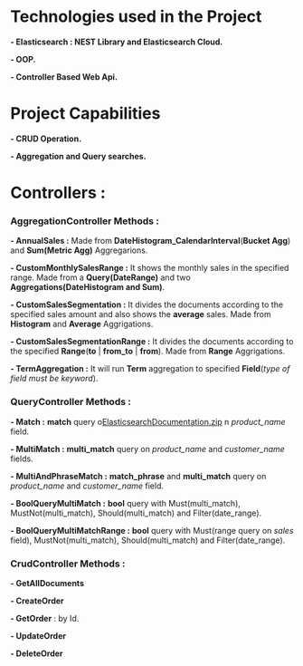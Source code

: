 # Technologies used in the Project
  **- Elasticsearch : NEST Library and Elasticsearch Cloud.**
  
  **- OOP.**
  
  **- Controller Based Web Api.**
  
# Project Capabilities
  **- CRUD Operation.**
  
  **- Aggregation and Query searches.**

  # Controllers :
  ### AggregationController Methods :
  **- AnnualSales :**  Made from **DateHistogram_CalendarInterval**(**Bucket Agg**) and **Sum(Metric Agg)** Aggregarions.
  
  **- CustomMonthlySalesRange :**  It shows the monthly sales in the specified range. Made from a **Query(DateRange)** and two **Aggregations(DateHistogram and Sum)**.
  
  **- CustomSalesSegmentation :**  It divides the documents according to the specified sales amount and also shows the **average** sales. Made from **Histogram** and **Average** Aggrigations.
  
  **- CustomSalesSegmentationRange :**  It divides the documents according to the specified **Range**(**to** | **from_to** | **from**). Made from **Range** Aggrigations.

  **- TermAggregation :**  It will run **Term** aggregation to specified **Field**(_type of field must be keyword_).


   ### QueryController Methods :
  **- Match :** **match** query o[ElasticsearchDocumentation.zip](https://github.com/MahdiChoobin-81/ElasticsearchDemo/files/14321878/ElasticsearchDocumentation.zip)
n _product_name_ field.
  
  **- MultiMatch :**  **multi_match** query on _product_name_ and _customer_name_ fields.

  **- MultiAndPhraseMatch :**  **match_phrase** and **multi_match** query on _product_name_ and _customer_name_ field.
  
  **- BoolQueryMultiMatch :** **bool** query with Must(multi_match), MustNot(multi_match), Should(multi_match) and Filter(date_range).
  
  **- BoolQueryMultiMatchRange :** **bool** query with Must(range query on _sales_ field), MustNot(multi_match), Should(multi_match) and Filter(date_range).


   ### CrudController Methods :
   **- GetAllDocuments**
   
   **- CreateOrder**
   
   **- GetOrder** : by Id.
   
   **- UpdateOrder**
   
   **- DeleteOrder**

  










  
